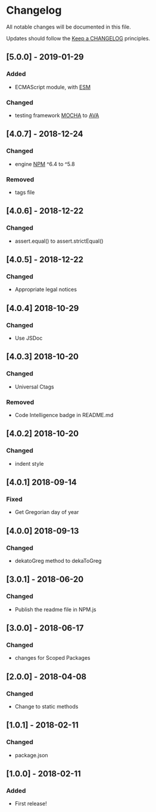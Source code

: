 # Changelog

All notable changes will be documented in this file.

Updates should follow the [Keep a CHANGELOG](http://keepachangelog.com/) principles.

## [5.0.0] - 2019-01-29

### Added
- ECMAScript module, with [ESM](https://github.com/standard-things/esm)

### Changed
- testing framework [MOCHA](https://github.com/mochajs/mocha) to [AVA](https://github.com/avajs/ava)


## [4.0.7] - 2018-12-24

### Changed
- engine [NPM](https://github.com/npm/cli) ^6.4 to ^5.8

### Removed
- tags file

## [4.0.6] - 2018-12-22

### Changed
- assert.equal() to assert.strictEqual()

## [4.0.5] - 2018-12-22

### Changed
- Appropriate legal notices

## [4.0.4] 2018-10-29

### Changed

- Use JSDoc

## [4.0.3] 2018-10-20

### Changed

- Universal Ctags

### Removed

- Code Intelligence badge in README.md

## [4.0.2] 2018-10-20

### Changed

- indent style

## [4.0.1] 2018-09-14

### Fixed

- Get Gregorian day of year

## [4.0.0] 2018-09-13

### Changed

- dekatoGreg method to dekaToGreg

## [3.0.1] - 2018-06-20

### Changed

- Publish the readme file in NPM.js

## [3.0.0] - 2018-06-17

### Changed

- changes for Scoped Packages

## [2.0.0] - 2018-04-08

### Changed

- Change to static methods

## [1.0.1] - 2018-02-11

### Changed

- package.json

## [1.0.0] - 2018-02-11

### Added
- First release!
